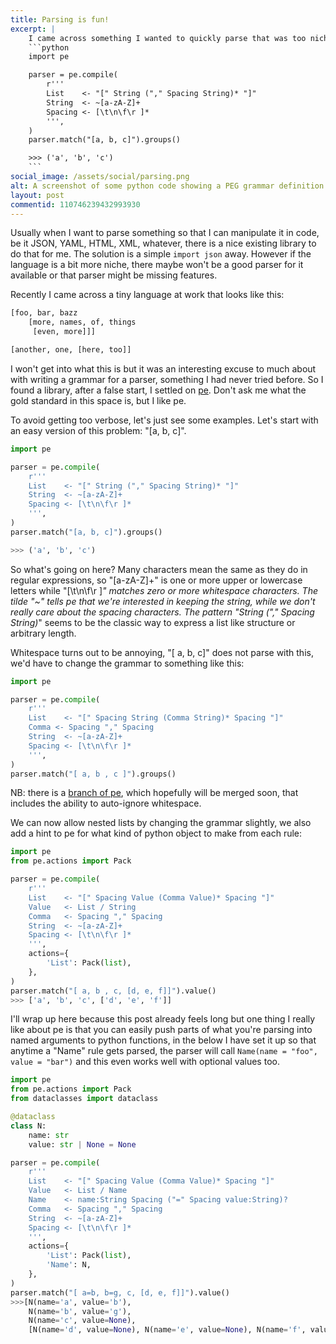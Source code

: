 ```yaml
---
title: Parsing is fun!
excerpt: |
    I came across something I wanted to quickly parse that was too niche to find a ready made parser for. Join me on a quick whip tour of writing a grammar for a PEG parser.
    ```python
    import pe

    parser = pe.compile(
        r'''
        List    <- "[" String ("," Spacing String)* "]"
        String  <- ~[a-zA-Z]+
        Spacing <- [\t\n\f\r ]*
        ''',
    )
    parser.match("[a, b, c]").groups()

    >>> ('a', 'b', 'c')
    ```
social_image: /assets/social/parsing.png
alt: A screenshot of some python code showing a PEG grammar definition.
layout: post
commentid: 110746239432993930
---
```


Usually when I want to parse something so that I can manipulate it in code, be it JSON, YAML, HTML, XML, whatever, there is a nice existing library to do that for me. The solution is a simple `import json` away. However if the language is a bit more niche, there maybe won't be a good parser for it available or that parser might be missing features. 

Recently I came across a tiny language at work that looks like this:

```python
[foo, bar, bazz
    [more, names, of, things
     [even, more]]]

[another, one, [here, too]]
```

I won't get into what this is but it was an interesting excuse to much about with writing a grammar for a parser, something I had never tried before. So I found a library, after a false start, I settled on [pe](https://github.com/goodmami/pe). Don't ask me what the gold standard in this space is, but I like pe. 

To avoid getting too verbose, let's just see some examples. Let's start with an easy version of this problem: "[a, b, c]".

```python
import pe

parser = pe.compile(
    r'''
    List    <- "[" String ("," Spacing String)* "]"
    String  <- ~[a-zA-Z]+
    Spacing <- [\t\n\f\r ]*
    ''',
)
parser.match("[a, b, c]").groups()

>>> ('a', 'b', 'c')
```

So what's going on here? Many characters mean the same as they do in regular expressions, so "[a-zA-Z]+" is one or more upper or lowercase letters while "[\t\n\f\r ]*" matches zero or more whitespace characters. The tilde "~" tells pe that we're interested in keeping the string, while we don't really care about the spacing characters. The pattern "String ("," Spacing String)*" seems to be the classic way to express a list like structure or arbitrary length.

Whitespace turns out to be annoying, "[ a, b, c]" does not parse with this, we'd have to change the grammar to something like this:
```python
import pe

parser = pe.compile(
    r'''
    List    <- "[" Spacing String (Comma String)* Spacing "]"
    Comma <- Spacing "," Spacing
    String  <- ~[a-zA-Z]+
    Spacing <- [\t\n\f\r ]*
    ''',
)
parser.match("[ a, b , c ]").groups()
```

NB: there is a [branch of pe](https://github.com/goodmami/pe/blob/fix-6-autoignore/), which hopefully will be merged soon, that includes the ability to auto-ignore whitespace.

We can now allow nested lists by changing the grammar slightly, we also add a hint to pe for what kind of python object to make from each rule:
```python
import pe
from pe.actions import Pack

parser = pe.compile(
    r'''
    List    <- "[" Spacing Value (Comma Value)* Spacing "]"
    Value   <- List / String
    Comma   <- Spacing "," Spacing
    String  <- ~[a-zA-Z]+
    Spacing <- [\t\n\f\r ]*
    ''',
    actions={
        'List': Pack(list),
    },
)
parser.match("[ a, b , c, [d, e, f]]").value()
>>> ['a', 'b', 'c', ['d', 'e', 'f']]
```

I'll wrap up here because this post already feels long but one thing I really like about pe is that you can easily push parts of what you're parsing into named arguments to python functions, in the below I have set it up so that anytime a "Name" rule gets parsed, the parser will call `Name(name = "foo", value = "bar")` and this even works well with optional values too. 
```python
import pe
from pe.actions import Pack
from dataclasses import dataclass

@dataclass
class N:
    name: str
    value: str | None = None

parser = pe.compile(
    r'''
    List    <- "[" Spacing Value (Comma Value)* Spacing "]"
    Value   <- List / Name
    Name    <- name:String Spacing ("=" Spacing value:String)?
    Comma   <- Spacing "," Spacing
    String  <- ~[a-zA-Z]+
    Spacing <- [\t\n\f\r ]*
    ''',
    actions={
        'List': Pack(list),
        'Name': N,
    },
)
parser.match("[ a=b, b=g, c, [d, e, f]]").value()
>>>[N(name='a', value='b'),
    N(name='b', value='g'),
    N(name='c', value=None),
    [N(name='d', value=None), N(name='e', value=None), N(name='f', value=None)]]
```